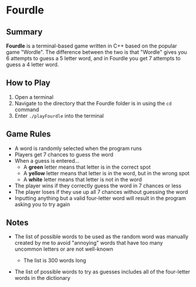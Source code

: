# Fourdle

## Summary

**Fourdle** is a terminal-based game written in C++ based on the popular game "Wordle". The difference between the two is that "Wordle" gives you 6 attempts to guess a 5 letter word, and in Fourdle you get 7 attempts to guess a 4 letter word.

## How to Play

1. Open a terminal
2. Navigate to the directory that the Fourdle folder is in using the `cd` command
3. Enter `./playFourdle` into the terminal

## Game Rules

- A word is randomly selected when the program runs
- Players get 7 chances to guess the word
- When a guess is entered...
    - A **green** letter means that letter is in the correct spot
    - A **yellow** letter means that letter is in the word, but in the wrong spot
    - A **white** letter means that letter is not in the word
- The player wins if they correctly guess the word in 7 chances or less
- The player loses if they use up all 7 chances without guessing the word
- Inputting anything but a valid four-letter word will result in the program asking you to try again

## Notes

- The list of possible words to be used as the random word was manually created by me to avoid "annoying" words that have too many uncommon letters or are not well-known
    - The list is 300 words long

- The list of possible words to try as guesses includes all of the four-letter words in the dictionary
